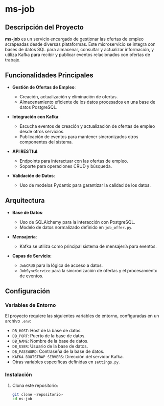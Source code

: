 # ms-job

## Descripción del Proyecto

**ms-job** es un servicio encargado de gestionar las ofertas de empleo scrapeadas desde diversas plataformas. Este microservicio se integra con bases de datos SQL para almacenar, consultar y actualizar información, y utiliza Kafka para recibir y publicar eventos relacionados con ofertas de trabajo.

## Funcionalidades Principales

- **Gestión de Ofertas de Empleo**:
  - Creación, actualización y eliminación de ofertas.
  - Almacenamiento eficiente de los datos procesados en una base de datos PostgreSQL.

- **Integración con Kafka**:
  - Escucha eventos de creación y actualización de ofertas de empleo desde otros servicios.
  - Publicación de eventos para mantener sincronizados otros componentes del sistema.

- **API RESTful**:
  - Endpoints para interactuar con las ofertas de empleo.
  - Soporte para operaciones CRUD y búsqueda.

- **Validación de Datos**:
  - Uso de modelos Pydantic para garantizar la calidad de los datos.

## Arquitectura

- **Base de Datos**:
  - Uso de SQLAlchemy para la interacción con PostgreSQL.
  - Modelo de datos normalizado definido en `job_offer.py`.

- **Mensajería**:
  - Kafka se utiliza como principal sistema de mensajería para eventos.

- **Capas de Servicio**:
  - `JobCRUD` para la lógica de acceso a datos.
  - `JobSyncService` para la sincronización de ofertas y el procesamiento de eventos.

## Configuración

### Variables de Entorno

El proyecto requiere las siguientes variables de entorno, configuradas en un archivo `.env`:

- `DB_HOST`: Host de la base de datos.
- `DB_PORT`: Puerto de la base de datos.
- `DB_NAME`: Nombre de la base de datos.
- `DB_USER`: Usuario de la base de datos.
- `DB_PASSWORD`: Contraseña de la base de datos.
- `KAFKA_BOOTSTRAP_SERVERS`: Dirección del servidor Kafka.
- Otras variables específicas definidas en `settings.py`.

### Instalación

1. Clona este repositorio:
   ```bash
   git clone <repositorio>
   cd ms-job
